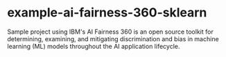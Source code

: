 # example-ai-fairness-360-sklearn
Sample project using IBM's AI Fairness 360 is an open source toolkit for determining, examining, and mitigating discrimination and bias in machine learning (ML) models throughout the AI application lifecycle. 
